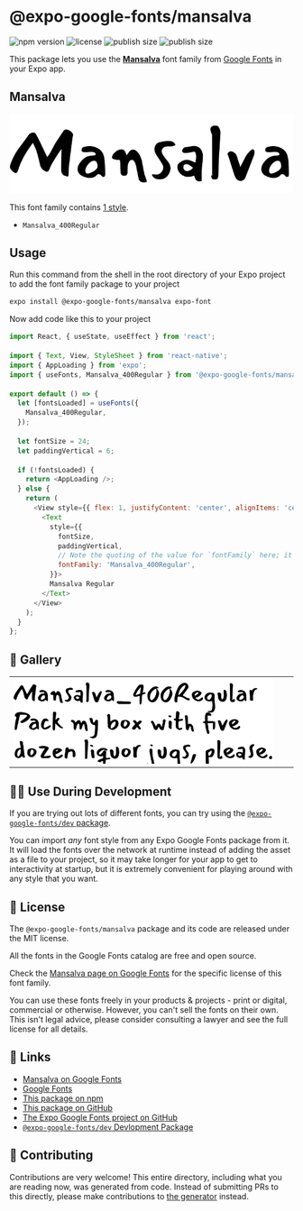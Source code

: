 # @expo-google-fonts/mansalva

![npm version](https://flat.badgen.net/npm/v/@expo-google-fonts/mansalva)
![license](https://flat.badgen.net/github/license/expo/google-fonts)
![publish size](https://flat.badgen.net/packagephobia/install/@expo-google-fonts/mansalva)
![publish size](https://flat.badgen.net/packagephobia/publish/@expo-google-fonts/mansalva)

This package lets you use the [**Mansalva**](https://fonts.google.com/specimen/Mansalva) font family from [Google Fonts](https://fonts.google.com/) in your Expo app.

## Mansalva

![Mansalva](./font-family.png)

This font family contains [1 style](#-gallery).

- `Mansalva_400Regular`

## Usage

Run this command from the shell in the root directory of your Expo project to add the font family package to your project
```sh
expo install @expo-google-fonts/mansalva expo-font
```

Now add code like this to your project
```js
import React, { useState, useEffect } from 'react';

import { Text, View, StyleSheet } from 'react-native';
import { AppLoading } from 'expo';
import { useFonts, Mansalva_400Regular } from '@expo-google-fonts/mansalva';

export default () => {
  let [fontsLoaded] = useFonts({
    Mansalva_400Regular,
  });

  let fontSize = 24;
  let paddingVertical = 6;

  if (!fontsLoaded) {
    return <AppLoading />;
  } else {
    return (
      <View style={{ flex: 1, justifyContent: 'center', alignItems: 'center' }}>
        <Text
          style={{
            fontSize,
            paddingVertical,
            // Note the quoting of the value for `fontFamily` here; it expects a string!
            fontFamily: 'Mansalva_400Regular',
          }}>
          Mansalva Regular
        </Text>
      </View>
    );
  }
};

```

## 🔡 Gallery


||||
|-|-|-|
|![Mansalva_400Regular](./Mansalva_400Regular.ttf.png)||||


## 👩‍💻 Use During Development

If you are trying out lots of different fonts, you can try using the [`@expo-google-fonts/dev` package](https://github.com/expo/google-fonts/tree/master/font-packages/dev#readme).

You can import *any* font style from any Expo Google Fonts package from it. It will load the fonts
over the network at runtime instead of adding the asset as a file to your project, so it may take longer
for your app to get to interactivity at startup, but it is extremely convenient
for playing around with any style that you want.

## 📖 License

The `@expo-google-fonts/mansalva` package and its code are released under the MIT license.

All the fonts in the Google Fonts catalog are free and open source.

Check the [Mansalva page on Google Fonts](https://fonts.google.com/specimen/Mansalva) for the specific license of this font family.

You can use these fonts freely in your products & projects - print or digital, commercial or otherwise. However, you can't sell the fonts on their own. This isn't legal advice, please consider consulting a lawyer and see the full license for all details.

## 🔗 Links

- [Mansalva on Google Fonts](https://fonts.google.com/specimen/Mansalva)
- [Google Fonts](https://fonts.google.com/)
- [This package on npm](https://www.npmjs.com/package/@expo-google-fonts/mansalva)
- [This package on GitHub](https://github.com/expo/google-fonts/tree/master/font-packages/mansalva)
- [The Expo Google Fonts project on GitHub](https://github.com/expo/google-fonts)
- [`@expo-google-fonts/dev` Devlopment Package](https://github.com/expo/google-fonts/tree/master/font-packages/dev)

## 🤝 Contributing

Contributions are very welcome! This entire directory, including what you are reading now, was generated from code. Instead of submitting PRs to this directly, please make contributions to [the generator](https://github.com/expo/google-fonts/tree/master/packages/generator) instead.
